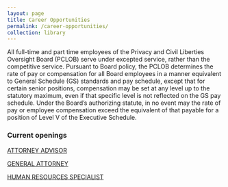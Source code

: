 ```yaml
---
layout: page
title: Career Opportunities
permalink: /career-opportunities/
collection: library
---
```


All full-time and part time employees of the Privacy and Civil Liberties Oversight Board (PCLOB) serve under excepted service, rather than the competitive service. Pursuant to Board policy, the PCLOB determines the rate of pay or compensation for all Board employees in a manner equivalent to General Schedule (GS) standards and pay schedule, except that for certain senior positions, compensation may be set at any level up to the statutory maximum, even if that specific level is not reflected on the GS pay schedule. Under the Board’s authorizing statute, in no event may the rate of pay or employee compensation exceed the equivalent of that payable for a position of Level V of the Executive Schedule.

### Current openings   

[ATTORNEY ADVISOR](https://federalist-proxy.app.cloud.gov/preview/18f/pclob/jobs/attorney-advisor/)

[GENERAL ATTORNEY](https://federalist-proxy.app.cloud.gov/preview/18f/pclob/jobsv2/general-attorney/)

[HUMAN RESOURCES SPECIALIST ](https://www.pclob.gov/non-disclosure/)
